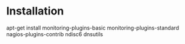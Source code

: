 # Installation

apt-get install monitoring-plugins-basic monitoring-plugins-standard nagios-plugins-contrib ndisc6 dnsutils
